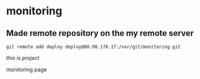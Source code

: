 # monitoring

## Made remote repository on the my remote server
``
git remote add deploy deploy@80.90.178.17:/var/git/monitoring.git
``

*this is project*

monitoring page 